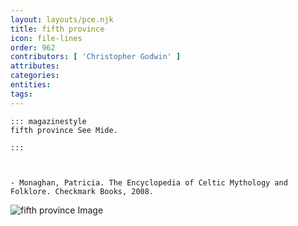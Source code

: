 ```yaml
---
layout: layouts/pce.njk
title: fifth province
icon: file-lines
order: 962
contributors: [ 'Christopher Godwin' ]
attributes:
categories:
entities:
tags:
---
```

``` tab [group1:Info]
::: magazinestyle
fifth province See Mide.

:::
```
``` tab [group1:Attributes]
```
``` tab [group1:Entities]
```
``` tab [group1:Sources]
- Monaghan, Patricia. The Encyclopedia of Celtic Mythology and Folklore. Checkmark Books, 2008.
```
![fifth province Image]([None])

